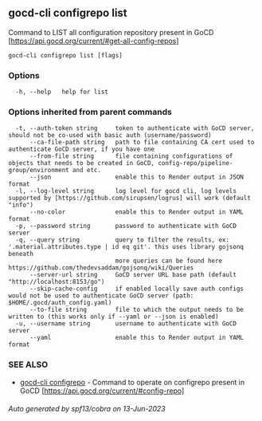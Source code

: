 ## gocd-cli configrepo list

Command to LIST all configuration repository present in GoCD [https://api.gocd.org/current/#get-all-config-repos]

```
gocd-cli configrepo list [flags]
```

### Options

```
  -h, --help   help for list
```

### Options inherited from parent commands

```
  -t, --auth-token string     token to authenticate with GoCD server, should not be co-used with basic auth (username/password)
      --ca-file-path string   path to file containing CA cert used to authenticate GoCD server, if you have one
      --from-file string      file containing configurations of objects that needs to be created in GoCD, config-repo/pipeline-group/environment and etc.
      --json                  enable this to Render output in JSON format
  -l, --log-level string      log level for gocd cli, log levels supported by [https://github.com/sirupsen/logrus] will work (default "info")
      --no-color              enable this to Render output in YAML format
  -p, --password string       password to authenticate with GoCD server
  -q, --query string          query to filter the results, ex: '.material.attributes.type | id eq git'. this uses library gojsonq beneath
                              more queries can be found here https://github.com/thedevsaddam/gojsonq/wiki/Queries
      --server-url string     GoCD server URL base path (default "http://localhost:8153/go")
      --skip-cache-config     if enabled locally save auth configs would not be used to authenticate GoCD server (path: $HOME/.gocd/auth_config.yaml)
      --to-file string        file to which the output needs to be written to (this works only if --yaml or --json is enabled)
  -u, --username string       username to authenticate with GoCD server
      --yaml                  enable this to Render output in YAML format
```

### SEE ALSO

* [gocd-cli configrepo](gocd-cli_configrepo.md)	 - Command to operate on configrepo present in GoCD [https://api.gocd.org/current/#config-repo]

###### Auto generated by spf13/cobra on 13-Jun-2023
